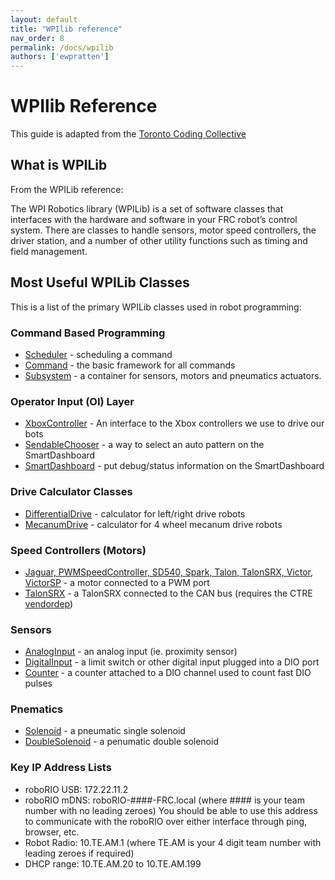 ```yaml
---
layout: default
title: "WPIlib reference"
nav_order: 8
permalink: /docs/wpilib
authors: ['ewpratten']
---
```


# WPIlib Reference
This guide is adapted from the [Toronto Coding Collective](https://www.torontocodingcollective.com)

## What is WPILib

From the WPILib reference: 

The WPI Robotics library (WPILib) is a set of software classes that interfaces with the hardware and software in your FRC robot’s control system. There are classes to handle sensors, motor speed controllers, the driver station, and a number of other utility functions such as timing and field management. 

## Most Useful WPILib Classes

This is a list of the primary WPILib classes used in robot programming:

### Command Based Programming

 - [Scheduler](https://first.wpi.edu/FRC/roborio/release/docs/java/edu/wpi/first/wpilibj/command/Scheduler.html) - scheduling a command
 - [Command](https://first.wpi.edu/FRC/roborio/release/docs/java/edu/wpi/first/wpilibj/command/Command.html) - the basic framework for all commands
 - [Subsystem](https://first.wpi.edu/FRC/roborio/release/docs/java/edu/wpi/first/wpilibj/command/Subsystem.html) - a container for sensors, motors and pneumatics actuators.

### Operator Input (OI) Layer

 - [XboxController](https://first.wpi.edu/FRC/roborio/release/docs/java/edu/wpi/first/wpilibj/XboxController.html) - An interface to the Xbox controllers we use to drive our bots
 - [SendableChooser](https://first.wpi.edu/FRC/roborio/release/docs/java/edu/wpi/first/wpilibj/smartdashboard/SendableChooser.html) - a way to select an auto pattern on the SmartDashboard
 - [SmartDashboard](https://first.wpi.edu/FRC/roborio/release/docs/java/edu/wpi/first/wpilibj/smartdashboard/SendableBuilder.html) - put debug/status information on the SmartDashboard

### Drive Calculator Classes

 - [DifferentialDrive](https://first.wpi.edu/FRC/roborio/release/docs/java/edu/wpi/first/wpilibj/drive/DifferentialDrive.html) - calculator for left/right drive robots
 - [MecanumDrive](https://first.wpi.edu/FRC/roborio/release/docs/java/edu/wpi/first/wpilibj/drive/MecanumDrive.html) - calculator for 4 wheel mecanum drive robots

### Speed Controllers (Motors)

 - [Jaguar, PWMSpeedController, SD540, Spark, Talon, TalonSRX, Victor, VictorSP](https://first.wpi.edu/FRC/roborio/release/docs/java/edu/wpi/first/wpilibj/SpeedController.html) - a motor connected to a PWM port
 - [TalonSRX](https://www.ctr-electronics.com/downloads/api/java/html/classcom_1_1ctre_1_1phoenix_1_1motorcontrol_1_1can_1_1_talon_s_r_x.html) - a TalonSRX connected to the CAN bus (requires the CTRE [vendordep](/webdocs/docs/vendordeps))

### Sensors

 - [AnalogInput](https://first.wpi.edu/FRC/roborio/release/docs/java/edu/wpi/first/wpilibj/AnalogInput.html) - an analog input (ie. proximity sensor)
 - [DigitalInput](https://first.wpi.edu/FRC/roborio/release/docs/java/edu/wpi/first/wpilibj/DigitalInput.html) - a limit switch or other digital input plugged into a DIO port
 - [Counter](https://first.wpi.edu/FRC/roborio/release/docs/java/edu/wpi/first/wpilibj/Counter.html) - a counter attached to a DIO channel used to count fast DIO pulses

### Pnematics

 - [Solenoid](https://first.wpi.edu/FRC/roborio/release/docs/java/edu/wpi/first/wpilibj/Solenoid.html) - a pneumatic single solenoid 
 - [DoubleSolenoid](https://first.wpi.edu/FRC/roborio/release/docs/java/edu/wpi/first/wpilibj/DoubleSolenoid.html) - a penumatic double solenoid

### Key IP Address Lists

 - roboRIO USB: 172.22.11.2
 - roboRIO mDNS: roboRIO-####-FRC.local (where #### is your team number with no leading zeroes) You should be able to use this address to communicate with the roboRIO over either interface through ping, browser, etc.
 - Robot Radio: 10.TE.AM.1 (where TE.AM is your 4 digit team number with leading zeroes if required)
 - DHCP range: 10.TE.AM.20 to 10.TE.AM.199